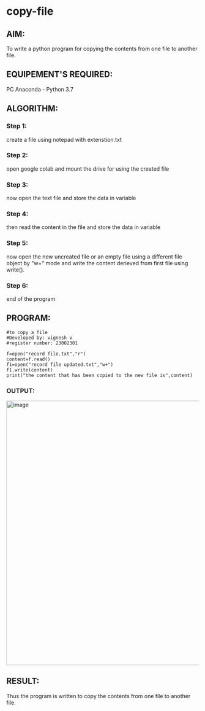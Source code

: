 # copy-file
## AIM:
To write a python program for copying the contents from one file to another file.
## EQUIPEMENT'S REQUIRED: 
PC
Anaconda - Python 3.7
## ALGORITHM: 
### Step 1:
create a file using notepad with extenstion.txt
### Step 2: 
 open google colab and mount the drive for using the created file
### Step 3: 
now open the text file and store the data in variable 
### Step 4:  
then read the content in the file and store the data in variable
### Step 5: 
now open the new uncreated file or an empty file using a different file object by "w+" mode and write the content derieved from first file using write().
### Step 6: 
end of the program
## PROGRAM:
```
#to copy a file
#Developed by: vignesh v
#register number: 23002301

f=open("record file.txt","r")
content=f.read()
f1=open("record file updated.txt","w+")
f1.write(content)
print("the content that has been copied to the new file is",content)
```
### OUTPUT:
<img width="689" alt="image" src="https://github.com/Vigneshv-23/copy-file/assets/110780412/a10461f9-d28f-4195-9de5-a2eb248e577a">




## RESULT:
Thus the program is written to copy the contents from one file to another file.
